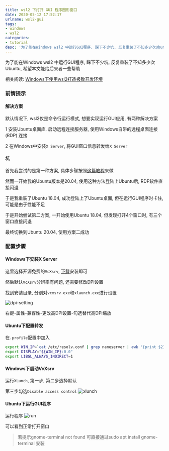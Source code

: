 ```yaml
---
title: wsl2 下打开 GUI 程序图形窗口
date: 2020-05-12 17:52:17
urlname: wsl2-gui
tags:
- windows
- wsl2
categories:
- tutorial
desc: '为了能在Windows wsl2 中运行GUI程序, 踩下不少坑, 反复重装了不知多少次Ubuntu, 希望本文能给后来者一些帮助'
---
```


为了能在Windows wsl2 中运行GUI程序, 踩下不少坑, 反复重装了不知多少次Ubuntu, 希望本文能给后来者一些帮助

<!--more-->

相关阅读: [Windows下使用wsl2打造极致开发环境](https://blog.xhyh.tech/tutorial/windows-wsl2-env/)

### 前情提示

#### 解决方案

默认情况下, wsl2仅是命令行运行模式, 想要实现运行GUI应用, 有两种解决方案

1 安装Ubuntu桌面库, 启动远程连接服务器, 使用Windows自带的远程桌面连接(RDP) 连接

2 在Windows中安装`X Server`, 将GUI窗口信息转发给`X Server`

#### 坑

首先我尝试的是第一种方案, 具体步骤按照[这篇教程](https://dev.to/darksmile92/linux-on-windows-wsl-with-desktop-environment-via-rdp-522g)来做

然而一开始我的Ubuntu版本是20.04, 使用这种方法登陆上Ubuntu后, RDP软件直接闪退

于是我重装了Ubuntu 18.04, 成功登陆上了Ubuntu桌面, 但在运行GUI程序时卡住, 可能是由于性能不足

于是开始尝试第二方案, 一开始使用Ubuntu 18.04, 但发现打开4个窗口时, 有三个窗口直接闪退

最终切换到Ubuntu 20.04, 使用方案二成功

### 配置步骤

#### Windows下安装X Server

这里选择开源免费的`VcXsrv`, [下载](https://sourceforge.net/projects/vcxsrv/)安装即可

然后默认`VcXsrv`分辨率有问题, 还需要修改DPI设置

找到安装目录, 分别对`vcxsrv.exe`和`xlaunch.exe`进行设置

![dpi-setting](https://pic.rmb.bdstatic.com/25cdd33c6618a26e5d3beb595d5b552c.png)

右键-属性-兼容性-更改高DPI设置-勾选替代高DPI缩放

#### Ubuntu下配置转发

在`.profile`配置中加入

``` bash
export WIN_IP=`cat /etc/resolv.conf | grep nameserver | awk '{print $2}'`
export DISPLAY="${WIN_IP}:0.0"
export LIBGL_ALWAYS_INDIRECT=1
```

#### Windows下启动VcXsrv

运行`XLunch`, 第一步, 第二步选择默认

第三步勾选`Disable access control`
![xlunch](https://pic.rmb.bdstatic.com/d9dff7c568de947945fce26502d9273a.png)

#### Ubuntu下运行GUI程序

运行程序
![run](https://pic.rmb.bdstatic.com/c7d06755de0801d83beb39bbabcf9cc4.png)

可以看到正常打开窗口

> 若提示gnome-terminal not found 可直接通过sudo apt install gnome-terminal 安装